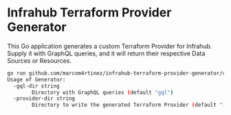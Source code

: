 # Infrahub Terraform Provider Generator

This Go application generates a custom Terraform Provider for Infrahub. Supply it with GraphQL queries, and it will return their respective Data Sources or Resources.

```bash
go run github.com/marcom4rtinez/infrahub-terraform-provider-generator/cmd/generator --help
Usage of Generator:
  -gql-dir string
        Directory with GraphQL queries (default "gql")
  -provider-dir string
        Directory to write the generated Terraform Provider (default "internal/provider")

```